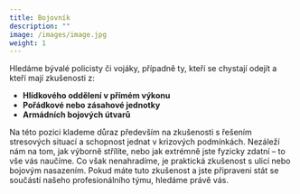 ```yaml
---
title: Bojovník
description: ""
image: /images/image.jpg
weight: 1
---
```


Hledáme bývalé policisty či vojáky, případně ty, kteří se chystají odejít a kteří mají zkušenosti z:

- **Hlídkového oddělení v přímém výkonu**
- **Pořádkové nebo zásahové jednotky**
- **Armádních bojových útvarů**

Na této pozici klademe důraz především na zkušenosti s řešením stresových situací a schopnost jednat v krizových podmínkách. Nezáleží nám na tom, jak výborně střílíte, nebo jak extrémně jste fyzicky zdatní – to vše vás naučíme. Co však nenahradíme, je praktická zkušenost s ulicí nebo bojovým nasazením. Pokud máte tuto zkušenost a jste připraveni stát se součástí našeho profesionálního týmu, hledáme právě vás.
